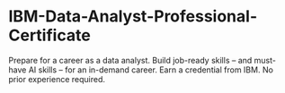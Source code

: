 # IBM-Data-Analyst-Professional-Certificate
Prepare for a career as a data analyst. Build job-ready skills – and must-have AI skills – for an in-demand career. Earn a credential from IBM. No prior experience required.
